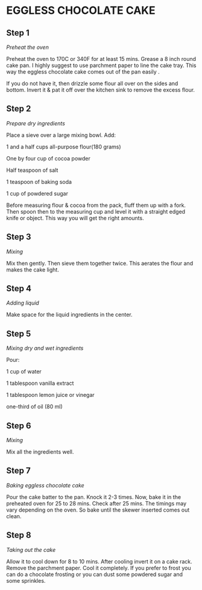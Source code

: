 # EGGLESS CHOCOLATE CAKE #

## Step 1 ##

*Preheat the oven*

Preheat the oven to 170C or 340F for at least 15 mins. Grease a 8 inch round cake pan. I highly suggest to use parchment paper to line the cake tray. This way the eggless chocolate cake comes out of the pan easily .



If you do not have it, then drizzle some flour all over on the sides and bottom. Invert it & pat it off over the kitchen sink to remove the excess flour.

## Step 2 ##

*Prepare dry ingredients*

Place a sieve over a large mixing bowl. Add:

1 and a half cups all-purpose flour(180 grams)

One by four cup of cocoa powder

Half teaspoon of salt

1 teaspoon of baking soda

1 cup of powdered sugar

Before measuring flour & cocoa from the pack, fluff them up with a fork. Then spoon then to the measuring cup and level it with a straight edged knife or object. This way you will get the right amounts.

## Step 3 ##

*Mixing*

Mix then gently. Then sieve them together twice. This aerates the flour and makes the cake light.

## Step 4 ##

*Adding liquid*

Make space for the liquid ingredients in the center.

## Step 5 ##

*Mixing dry and wet ingredients*

Pour:

1 cup of water

1 tablespoon vanilla extract

1 tablespoon lemon juice or vinegar

one-third of oil (80 ml)

## Step 6 

*Mixing*

Mix all the ingredients well.

## Step 7

*Baking eggless chocolate cake*

Pour the cake batter to the pan. Knock it 2-3 times. Now, bake it in the preheated oven for 25 to 28 mins. Check after 25 mins. The timings may vary depending on the oven. So bake until the skewer inserted comes out clean.

## Step 8 ##

*Taking out the cake*

Allow it to cool down for 8 to 10 mins. After cooling invert it on a  cake rack. Remove the parchment paper. Cool it completely. If you prefer to frost you can do a chocolate frosting or you can dust some powdered sugar and some sprinkles.